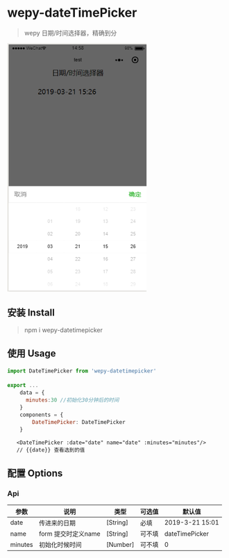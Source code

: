 # wepy-dateTimePicker

> wepy 日期/时间选择器，精确到分

![](./doc/bg.png)

## 安装 Install

> npm i wepy-datetimepicker

## 使用 Usage

```js
import DateTimePicker from 'wepy-datetimepicker'

export ...
	data = {
      minutes:30 //初始化30分钟后的时间
    }
    components = {
        DateTimePicker: DateTimePicker
    }
```

```vue
   <DateTimePicker :date="date" name="date" :minutes="minutes"/>
   // {{date}} 查看选到的值
```

## 配置 Options

### Api

| 参数      | 说明             | 类型       | 可选值  | 默认值             |
| ------- | -------------- | -------- | ---- | --------------- |
| date    | 传进来的日期         | [String] | 必填   | 2019-3-21 15:01 |
| name    | form 提交时定义name | [String] | 可不填  | dateTimePicker  |
| minutes | 初始化时候时间        | [Number] | 可不填  | 0               |
